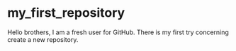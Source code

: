 # my_first_repository
Hello brothers, I am a fresh user for GitHub. There is my first try concerning create a new repository.
